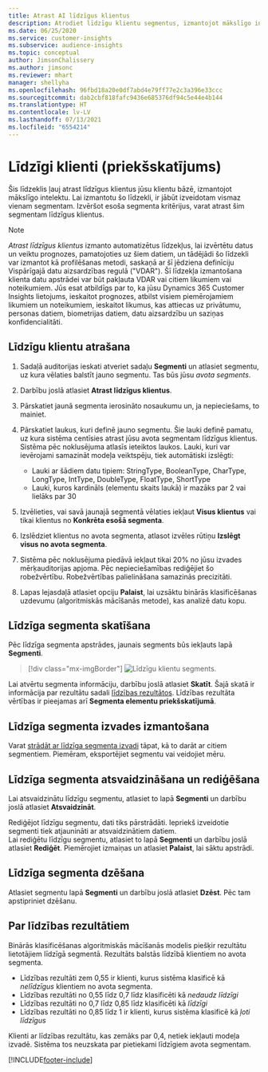 ```yaml
---
title: Atrast AI līdzīgus klientus
description: Atrodiet līdzīgu klientu segmentus, izmantojot mākslīgo intelektu
ms.date: 06/25/2020
ms.service: customer-insights
ms.subservice: audience-insights
ms.topic: conceptual
author: JimsonChalissery
ms.author: jimsonc
ms.reviewer: mhart
manager: shellyha
ms.openlocfilehash: 96fbd18a20e0df7abd4e79ff77e2c3a396e33ccc
ms.sourcegitcommit: dab2cbf818fafc9436e685376df94c5e44e4b144
ms.translationtype: HT
ms.contentlocale: lv-LV
ms.lasthandoff: 07/13/2021
ms.locfileid: "6554214"
---
```

# <a name="similar-customers-preview"></a>Līdzīgi klienti (priekšskatījums)

Šis līdzeklis ļauj atrast līdzīgus klientus jūsu klientu bāzē, izmantojot mākslīgo intelektu. Lai izmantotu šo līdzekli, ir jābūt izveidotam vismaz vienam segmentam. Izvēršot esoša segmenta kritērijus, varat atrast šim segmentam līdzīgus klientus.

> [!NOTE]
> *Atrast līdzīgus klientus* izmanto automatizētus līdzekļus, lai izvērtētu datus un veiktu prognozes, pamatojoties uz šiem datiem, un tādējādi šo līdzekli var izmantot kā profilēšanas metodi, saskaņā ar šī jēdziena definīciju Vispārīgajā datu aizsardzības regulā ("VDAR"). Šī līdzekļa izmantošana klienta datu apstrādei var būt pakļauta VDAR vai citiem likumiem vai noteikumiem. Jūs esat atbildīgs par to, ka jūsu Dynamics 365 Customer Insights lietojums, ieskaitot prognozes, atbilst visiem piemērojamiem likumiem un noteikumiem, ieskaitot likumus, kas attiecas uz privātumu, personas datiem, biometrijas datiem, datu aizsardzību un saziņas konfidencialitāti.

## <a name="finding-similar-customers"></a>Līdzīgu klientu atrašana

1. Sadaļā auditorijas ieskati atveriet sadaļu **Segmenti** un atlasiet segmentu, uz kura vēlaties balstīt jauno segmentu. Tas būs jūsu *avota segments*.

1. Darbību joslā atlasiet **Atrast līdzīgus klientus**.

1. Pārskatiet jaunā segmenta ierosināto nosaukumu un, ja nepieciešams, to mainiet.

1. Pārskatiet laukus, kuri definē jauno segmentu. Šie lauki definē pamatu, uz kura sistēma centīsies atrast jūsu avota segmentam līdzīgus klientus. Sistēma pēc noklusējuma atlasīs ieteiktos laukos.
  Lauki, kuri var ievērojami samazināt modeļa veiktspēju, tiek automātiski izslēgti:
  
   - Lauki ar šādiem datu tipiem: StringType, BooleanType, CharType, LongType, IntType, DoubleType, FloatType, ShortType
   - Lauki, kuros kardināls (elementu skaits laukā) ir mazāks par 2 vai lielāks par 30

1. Izvēlieties, vai savā jaunajā segmentā vēlaties iekļaut **Visus klientus** vai tikai klientus no **Konkrēta esošā segmenta**.

1. Izslēdziet klientus no avota segmenta, atlasot izvēles rūtiņu **Izslēgt visus no avota segmenta**.

1. Sistēma pēc noklusējuma piedāvā iekļaut tikai 20% no jūsu izvades mērķauditorijas apjoma. Pēc nepieciešamības rediģējiet šo robežvērtību. Robežvērtības palielināšana samazinās precizitāti.

1. Lapas lejasdaļā atlasiet opciju **Palaist**, lai uzsāktu binārās klasificēšanas uzdevumu (algoritmiskās mācīšanās metode), kas analizē datu kopu.

## <a name="view-the-similar-segment"></a>Līdzīga segmenta skatīšana

Pēc līdzīga segmenta apstrādes, jaunais segments būs iekļauts lapā **Segmenti**.

> [!div class="mx-imgBorder"]
> ![Līdzīgu klientu segments.](media/expanded-segment.png "Līdzīgu klientu segments")

Lai atvērtu segmenta informāciju, darbību joslā atlasiet **Skatīt**. Šajā skatā ir informācija par rezultātu sadali [līdzības rezultātos](#about-similarity-scores). Līdzības rezultāta vērtības ir pieejamas arī **Segmenta elementu priekšskatījumā**.

## <a name="use-the-output-of-a-similar-segment"></a>Līdzīga segmenta izvades izmantošana

Varat [strādāt ar līdzīga segmenta izvadi](segments.md) tāpat, kā to darāt ar citiem segmentiem. Piemēram, eksportējiet segmentu vai veidojiet mēru.

## <a name="refresh-and-edit-a-similar-segment"></a>Līdzīga segmenta atsvaidzināšana un rediģēšana

Lai atsvaidzinātu līdzīgu segmentu, atlasiet to lapā **Segmenti** un darbību joslā atlasiet **Atsvaidzināt**.

Rediģējot līdzīgu segmentu, dati tiks pārstrādāti. Iepriekš izveidotie segmenti tiek atjaunināti ar atsvaidzinātiem datiem.    
Lai rediģētu līdzīgu segmentu, atlasiet to lapā **Segmenti** un darbību joslā atlasiet **Rediģēt**. Piemērojiet izmaiņas un atlasiet **Palaist**, lai sāktu apstrādi.

## <a name="delete-a-similar-segment"></a>Līdzīga segmenta dzēšana

Atlasiet segmentu lapā **Segmenti** un darbību joslā atlasiet **Dzēst**. Pēc tam apstipriniet dzēšanu.

## <a name="about-similarity-scores"></a>Par līdzības rezultātiem

Binārās klasificēšanas algoritmiskās mācīšanās modelis piešķir rezultātu lietotājiem līdzīgā segmentā. Rezultāts balstās līdzībā klientiem no avota segmenta.

- Līdzības rezultāti zem 0,55 ir klienti, kurus sistēma klasificē kā *nelīdzīgus* klientiem no avota segmenta.
- Līdzības rezultāti no 0,55 līdz 0,7 līdz klasificēti kā *nedaudz līdzīgi*
- Līdzības rezultāti no 0,7 līdz 0,85 līdz klasificēti kā *līdzīgi*
- Līdzības rezultāti no 0,85 līdz 1 ir klienti, kurus sistēma klasificē kā *ļoti līdzīgus*

Klienti ar līdzības rezultātu, kas zemāks par 0,4, netiek iekļauti modeļa izvadē. Sistēma tos neuzskata par pietiekami līdzīgiem avota segmentam.


[!INCLUDE[footer-include](../includes/footer-banner.md)]